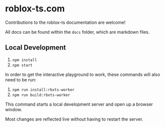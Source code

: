 # roblox-ts.com

Contributions to the roblox-ts documentation are welcome!

All docs can be found within the `docs` folder, which are markdown files.

## Local Development

1. `npm install`
2. `npm start`

In order to get the interactive playground to work, these commands will also need to be run:
1. `npm run install:rbxts-worker`
2. `npm run build:rbxts-worker`

This command starts a local development server and open up a browser window.

Most changes are reflected live without having to restart the server.
